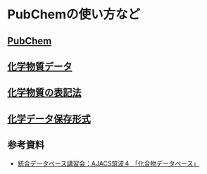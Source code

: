 # PubChemの使い方など


## [PubChem](https://github.com/yamadaissaku/PubChemDocsJP/blob/master/PubChem.md)


## [化学物質データ](https://github.com/yamadaissaku/PubChemDocsJP/blob/master/data.md)


## [化学物質の表記法](https://github.com/yamadaissaku/PubChemDocsJP/blob/master/notation.md)

## [化学データ保存形式](https://github.com/yamadaissaku/PubChemDocsJP/blob/master/format.md)





## 参考資料

* [統合データベース講習会：AJACS筑波４ 「化合物データベース」](https://github.com/AJACS-training/AJACS70/tree/master/03_yamada)